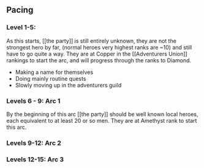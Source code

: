 ## Pacing
### Level 1-5: 
As this starts, [[the party]] is still entirely unknown, they are not the strongest hero by far, (normal heroes very highest ranks are ~10) and still have to go quite a way. They are at Copper in the [[Adventurers Union]] rankings to start the arc, and will progress through the ranks to Diamond.
- Making a name for themselves
- Doing mainly routine quests
- Slowly moving up in the adventurers guild

### Levels 6 - 9: Arc 1 
By the beginning of this arc [[the party]] should be well known local heroes, each equivalent to at least 20 or so men. They are at Amethyst rank to start this arc.

### Levels 9-12: Arc 2


### Levels 12-15: Arc 3